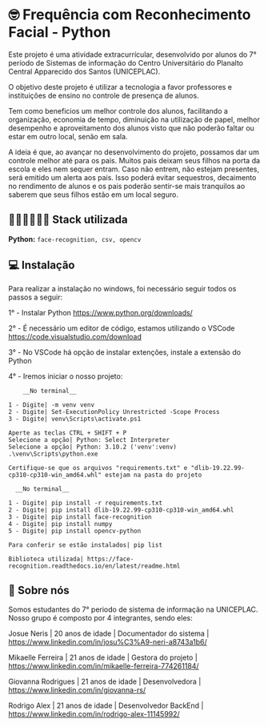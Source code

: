 

# 🤓 Frequência com Reconhecimento Facial - Python

Este projeto é uma atividade extracurrícular, desenvolvido por alunos do 7° período de Sistemas de informação do Centro Universitário do Planalto Central Apparecido dos Santos (UNICEPLAC). 

O objetivo deste projeto é utilizar a tecnologia a favor professores e instituições de ensino no controle de presença de alunos.

Tem como beneficios um melhor controle dos alunos, facilitando a organização, economia de tempo, diminuição na utilização de papel, melhor desempenho e aproveitamento dos alunos visto que não poderão faltar ou estar em outro local, senão em sala.

A ideia é que, ao avançar no desenvolvimento do projeto, possamos dar um controle melhor até para os pais. Muitos pais deixam seus filhos na porta da escola e eles nem sequer entram. Caso não entrem, não estejam presentes, será emitido um alerta aos pais. Isso poderá evitar sequestros, decaimento no rendimento de alunos e os pais poderão sentir-se mais tranquilos ao saberem que seus filhos estão em um local seguro.


## 👨🏻‍💻👩🏻‍💻 Stack utilizada

**Python:** `face-recognition, csv, opencv `


## 💻 Instalação

Para realizar a instalação no windows, foi necessário seguir todos os passos a seguir:

1° - Instalar Python https://www.python.org/downloads/

2° - É necessário um editor de código, estamos utilizando o VSCode https://code.visualstudio.com/download

3° - No VSCode há opção de instalar extenções, instale a extensão do Python

4° - Iremos iniciar o nosso projeto:

        __No terminal__

    1 - Digite| -m venv venv 
    2 - Digite| Set-ExecutionPolicy Unrestricted -Scope Process
    3 - Digite| venv\Scripts\activate.ps1

    Aperte as teclas CTRL + SHIFT + P
    Selecione a opção| Python: Select Interpreter
    Selecione a opção| Python: 3.10.2 ('venv':venv) .\venv\Scripts\python.exe
    
    Certifique-se que os arquivos "requirements.txt" e "dlib-19.22.99-cp310-cp310-win_amd64.whl" estejam na pasta do projeto

      __No terminal__

    1 - Digite| pip install -r requirements.txt
    2 - Digite| pip install dlib-19.22.99-cp310-cp310-win_amd64.whl
    3 - Digite| pip install face-recognition
    4 - Digite| pip install numpy
    5 - Digite| pip install opencv-python

    Para conferir se estão instalados| pip list

    Biblioteca utilizada| https://face-recognition.readthedocs.io/en/latest/readme.html
    

    
## 🚀 Sobre nós

Somos estudantes do 7° periodo de sistema de informação na UNICEPLAC.
Nosso grupo é composto por 4 integrantes, sendo eles:

Josue Neris | 20 anos de idade | Documentador do sistema | https://www.linkedin.com/in/josu%C3%A9-neri-a8743a1b6/

Mikaelle Ferreira | 21 anos de idade | Gestora do projeto | https://www.linkedin.com/in/mikaelle-ferreira-774261184/

Giovanna Rodrigues | 21 anos de idade | Desenvolvedora | https://www.linkedin.com/in/giovanna-rs/

Rodrigo Alex | 21 anos de idade | Desenvolvedor BackEnd | https://www.linkedin.com/in/rodrigo-alex-11145992/